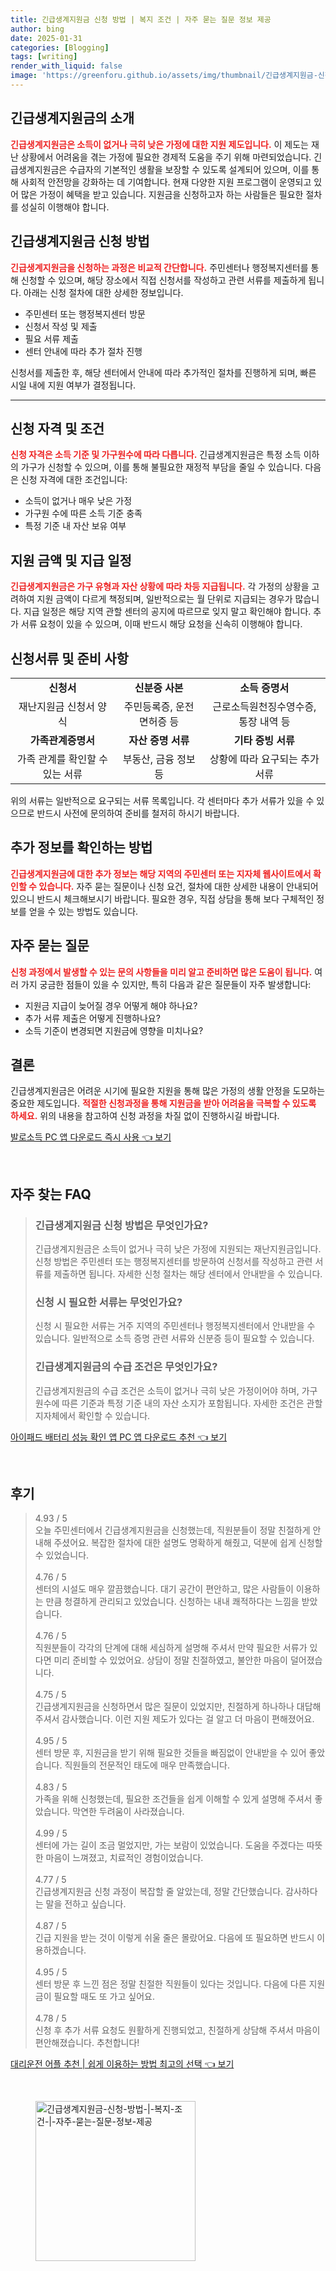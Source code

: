 ```yaml
---
title: 긴급생계지원금 신청 방법 | 복지 조건 | 자주 묻는 질문 정보 제공
author: bing
date: 2025-01-31
categories: [Blogging]
tags: [writing]
render_with_liquid: false
image: 'https://greenforu.github.io/assets/img/thumbnail/긴급생계지원금-신청-방법-|-복지-조건-|-자주-묻는-질문-정보-제공.webp'
---
```



<h2 id='긴급생계지원금_소개'>긴급생계지원금의 소개</h2>

<p><b><span style="color: #ee2323;">긴급생계지원금은 소득이 없거나 극히 낮은 가정에 대한 지원 제도입니다.</span></b> 이 제도는 재난 상황에서 어려움을 겪는 가정에 필요한 경제적 도움을 주기 위해 마련되었습니다. 긴급생계지원금은 수급자의 기본적인 생활을 보장할 수 있도록 설계되어 있으며, 이를 통해 사회적 안전망을 강화하는 데 기여합니다. 현재 다양한 지원 프로그램이 운영되고 있어 많은 가정이 혜택을 받고 있습니다. 지원금을 신청하고자 하는 사람들은 필요한 절차를 성실히 이행해야 합니다.</p>

<h2 id='신청_방법'>긴급생계지원금 신청 방법</h2>

<p><b><span style="color: #ee2323;">긴급생계지원금을 신청하는 과정은 비교적 간단합니다.</span></b> 주민센터나 행정복지센터를 통해 신청할 수 있으며, 해당 장소에서 직접 신청서를 작성하고 관련 서류를 제출하게 됩니다. 아래는 신청 절차에 대한 상세한 정보입니다.</p>

<ul>
    <li>주민센터 또는 행정복지센터 방문</li>
    <li>신청서 작성 및 제출</li>
    <li>필요 서류 제출</li>
    <li>센터 안내에 따라 추가 절차 진행</li>
</ul>

<p>신청서를 제출한 후, 해당 센터에서 안내에 따라 추가적인 절차를 진행하게 되며, 빠른 시일 내에 지원 여부가 결정됩니다.</p>

<hr />

<h2 id='신청_자격'>신청 자격 및 조건</h2>

<p><b><span style="color: #ee2323;">신청 자격은 소득 기준 및 가구원수에 따라 다릅니다.</span></b> 긴급생계지원금은 특정 소득 이하의 가구가 신청할 수 있으며, 이를 통해 불필요한 재정적 부담을 줄일 수 있습니다. 다음은 신청 자격에 대한 조건입니다:</p>

<ul>
    <li>소득이 없거나 매우 낮은 가정</li>
    <li>가구원 수에 따른 소득 기준 충족</li>
    <li>특정 기준 내 자산 보유 여부</li>
</ul>

<h2 id='지원_금액_및_지급'>지원 금액 및 지급 일정</h2>

<p><b><span style="color: #ee2323;">긴급생계지원금은 가구 유형과 자산 상황에 따라 차등 지급됩니다.</span></b> 각 가정의 상황을 고려하여 지원 금액이 다르게 책정되며, 일반적으로는 월 단위로 지급되는 경우가 많습니다. 지급 일정은 해당 지역 관할 센터의 공지에 따르므로 잊지 말고 확인해야 합니다. 추가 서류 요청이 있을 수 있으며, 이때 반드시 해당 요청을 신속히 이행해야 합니다.</p>

<h2 id='신청서류'>신청서류 및 준비 사항</h2>

<table>
    <tr>
        <td style="text-align: center; height: 17px;"><b>신청서</b></td>
        <td style="text-align: center; height: 17px;"><b>신분증 사본</b></td>
        <td style="text-align: center; height: 17px;"><b>소득 증명서</b></td>
    </tr>
    <tr>
        <td style="text-align: center; height: 17px;">재난지원금 신청서 양식</td>
        <td style="text-align: center; height: 17px;">주민등록증, 운전면허증 등</td>
        <td style="text-align: center; height: 17px;">근로소득원천징수영수증, 통장 내역 등</td>
    </tr>
    <tr>
        <td style="text-align: center; height: 17px;"><b>가족관계증명서</b></td>
        <td style="text-align: center; height: 17px;"><b>자산 증명 서류</b></td>
        <td style="text-align: center; height: 17px;"><b>기타 증빙 서류</b></td>
    </tr>
    <tr>
        <td style="text-align: center; height: 17px;">가족 관계를 확인할 수 있는 서류</td>
        <td style="text-align: center; height: 17px;">부동산, 금융 정보 등</td>
        <td style="text-align: center; height: 17px;">상황에 따라 요구되는 추가 서류</td>
    </tr>
</table>

<p>위의 서류는 일반적으로 요구되는 서류 목록입니다. 각 센터마다 추가 서류가 있을 수 있으므로 반드시 사전에 문의하여 준비를 철저히 하시기 바랍니다.</p>

<h2 id='추가_정보'>추가 정보를 확인하는 방법</h2>

<p><b><span style="color: #ee2323;">긴급생계지원금에 대한 추가 정보는 해당 지역의 주민센터 또는 지자체 웹사이트에서 확인할 수 있습니다.</span></b> 자주 묻는 질문이나 신청 요건, 절차에 대한 상세한 내용이 안내되어 있으니 반드시 체크해보시기 바랍니다. 필요한 경우, 직접 상담을 통해 보다 구체적인 정보를 얻을 수 있는 방법도 있습니다.</p>

<h2 id='자주_묻는질문'>자주 묻는 질문</h2>

<p><b><span style="color: #ee2323;">신청 과정에서 발생할 수 있는 문의 사항들을 미리 알고 준비하면 많은 도움이 됩니다.</span></b> 여러 가지 궁금한 점들이 있을 수 있지만, 특히 다음과 같은 질문들이 자주 발생합니다:</p>

<ul>
    <li>지원금 지급이 늦어질 경우 어떻게 해야 하나요?</li>
    <li>추가 서류 제출은 어떻게 진행하나요?</li>
    <li>소득 기준이 변경되면 지원금에 영향을 미치나요?</li>
</ul>

<h2 id='결론'>결론</h2>

<p>긴급생계지원금은 어려운 시기에 필요한 지원을 통해 많은 가정의 생활 안정을 도모하는 중요한 제도입니다. <b><span style="color: #ee2323;">적절한 신청과정을 통해 지원금을 받아 어려움을 극복할 수 있도록 하세요.</span></b> 위의 내용을 참고하여 신청 과정을 차질 없이 진행하시길 바랍니다.</p>


<p><a class="click-button" title="발로소득 PC 앱 다운로드 즉시 사용" href="https://greenforu.github.io/posts/%EB%B0%9C%EB%A1%9C%EC%86%8C%EB%93%9D-PC-%EC%95%B1-%EB%8B%A4%EC%9A%B4%EB%A1%9C%EB%93%9C-%EC%A6%89%EC%8B%9C-%EC%82%AC%EC%9A%A9/" rel="dofollow">발로소득 PC 앱 다운로드 즉시 사용 👈 보기</a></p><br>
<h2 id='자주_찾는_FAQ'>자주 찾는 FAQ</h2>
<div itemscope="" itemtype="https://schema.org/FAQPage"> 
<blockquote> 
<div itemscope="" itemprop="mainEntity" itemtype="https://schema.org/Question"> 
<h3 itemprop="name">긴급생계지원금 신청 방법은 무엇인가요?</h3> 
<div itemscope="" itemprop="acceptedAnswer" itemtype="https://schema.org/Answer"> 
<span itemprop="text"> 
<p>긴급생계지원금은 소득이 없거나 극히 낮은 가정에 지원되는 재난지원금입니다. 신청 방법은 주민센터 또는 행정복지센터를 방문하여 신청서를 작성하고 관련 서류를 제출하면 됩니다. 자세한 신청 절차는 해당 센터에서 안내받을 수 있습니다.</p> 
</span> 
</div> 
</div> 

<div itemscope="" itemprop="mainEntity" itemtype="https://schema.org/Question"> 
<h3 itemprop="name">신청 시 필요한 서류는 무엇인가요?</h3> 
<div itemscope="" itemprop="acceptedAnswer" itemtype="https://schema.org/Answer"> 
<span itemprop="text"> 
<p>신청 시 필요한 서류는 거주 지역의 주민센터나 행정복지센터에서 안내받을 수 있습니다. 일반적으로 소득 증명 관련 서류와 신분증 등이 필요할 수 있습니다.</p> 
</span> 
</div> 
</div> 

<div itemscope="" itemprop="mainEntity" itemtype="https://schema.org/Question"> 
<h3 itemprop="name">긴급생계지원금의 수급 조건은 무엇인가요?</h3> 
<div itemscope="" itemprop="acceptedAnswer" itemtype="https://schema.org/Answer"> 
<span itemprop="text"> 
<p>긴급생계지원금의 수급 조건은 소득이 없거나 극히 낮은 가정이어야 하며, 가구원수에 따른 기준과 특정 기준 내의 자산 소지가 포함됩니다. 자세한 조건은 관할 지자체에서 확인할 수 있습니다.</p> 
</span> 
</div> 
</div> 
</blockquote> 
</div>
<p><a class="click-button" title="아이패드 배터리 성능 확인 앱 PC 앱 다운로드 추천" href="https://greenforu.github.io/posts/%EC%95%84%EC%9D%B4%ED%8C%A8%EB%93%9C-%EB%B0%B0%ED%84%B0%EB%A6%AC-%EC%84%B1%EB%8A%A5-%ED%99%95%EC%9D%B8-%EC%95%B1-PC-%EC%95%B1-%EB%8B%A4%EC%9A%B4%EB%A1%9C%EB%93%9C-%EC%B6%94%EC%B2%9C/" rel="dofollow">아이패드 배터리 성능 확인 앱 PC 앱 다운로드 추천 👈 보기</a></p><br>
<h2 id='후기'>후기</h2>
<div itemscope itemtype="https://schema.org/Product">
  <blockquote>
  <div itemprop="review" itemscope itemtype="https://schema.org/Review">
      <div itemprop="reviewRating" itemscope itemtype="https://schema.org/Rating"> <span itemprop="ratingValue">4.93</span> / <span itemprop="bestRating">5</span> </div>
      <span itemprop="reviewBody">오늘 주민센터에서 긴급생계지원금을 신청했는데, 직원분들이 정말 친절하게 안내해 주셨어요. 복잡한 절차에 대한 설명도 명확하게 해줬고, 덕분에 쉽게 신청할 수 있었습니다.</span>
  </div>
  <br>
  <div itemprop="review" itemscope itemtype="https://schema.org/Review">
      <div itemprop="reviewRating" itemscope itemtype="https://schema.org/Rating"> <span itemprop="ratingValue">4.76</span> / <span itemprop="bestRating">5</span> </div>
      <span itemprop="reviewBody">센터의 시설도 매우 깔끔했습니다. 대기 공간이 편안하고, 많은 사람들이 이용하는 만큼 청결하게 관리되고 있었습니다. 신청하는 내내 쾌적하다는 느낌을 받았습니다.</span>
  </div>
  <br>
  <div itemprop="review" itemscope itemtype="https://schema.org/Review">
      <div itemprop="reviewRating" itemscope itemtype="https://schema.org/Rating"> <span itemprop="ratingValue">4.76</span> / <span itemprop="bestRating">5</span> </div>
      <span itemprop="reviewBody">직원분들이 각각의 단계에 대해 세심하게 설명해 주셔서 만약 필요한 서류가 있다면 미리 준비할 수 있었어요. 상담이 정말 친절하였고, 불안한 마음이 덜어졌습니다.</span>
  </div>
  <br>
  <div itemprop="review" itemscope itemtype="https://schema.org/Review">
      <div itemprop="reviewRating" itemscope itemtype="https://schema.org/Rating"> <span itemprop="ratingValue">4.75</span> / <span itemprop="bestRating">5</span> </div>
      <span itemprop="reviewBody">긴급생계지원금을 신청하면서 많은 질문이 있었지만, 친절하게 하나하나 대답해 주셔서 감사했습니다. 이런 지원 제도가 있다는 걸 알고 더 마음이 편해졌어요.</span>
  </div>
  <br>
  <div itemprop="review" itemscope itemtype="https://schema.org/Review">
      <div itemprop="reviewRating" itemscope itemtype="https://schema.org/Rating"> <span itemprop="ratingValue">4.95</span> / <span itemprop="bestRating">5</span> </div>
      <span itemprop="reviewBody">센터 방문 후, 지원금을 받기 위해 필요한 것들을 빠짐없이 안내받을 수 있어 좋았습니다. 직원들의 전문적인 태도에 매우 만족했습니다.</span>
  </div>
  <br>
  <div itemprop="review" itemscope itemtype="https://schema.org/Review">
      <div itemprop="reviewRating" itemscope itemtype="https://schema.org/Rating"> <span itemprop="ratingValue">4.83</span> / <span itemprop="bestRating">5</span> </div>
      <span itemprop="reviewBody">가족을 위해 신청했는데, 필요한 조건들을 쉽게 이해할 수 있게 설명해 주셔서 좋았습니다. 막연한 두려움이 사라졌습니다.</span>
  </div>
  <br>
  <div itemprop="review" itemscope itemtype="https://schema.org/Review">
      <div itemprop="reviewRating" itemscope itemtype="https://schema.org/Rating"> <span itemprop="ratingValue">4.99</span> / <span itemprop="bestRating">5</span> </div>
      <span itemprop="reviewBody">센터에 가는 길이 조금 멀었지만, 가는 보람이 있었습니다. 도움을 주겠다는 따뜻한 마음이 느껴졌고, 치료적인 경험이었습니다.</span>
  </div>
  <br>
  <div itemprop="review" itemscope itemtype="https://schema.org/Review">
      <div itemprop="reviewRating" itemscope itemtype="https://schema.org/Rating"> <span itemprop="ratingValue">4.77</span> / <span itemprop="bestRating">5</span> </div>
      <span itemprop="reviewBody">긴급생계지원금 신청 과정이 복잡할 줄 알았는데, 정말 간단했습니다. 감사하다는 말을 전하고 싶습니다.</span>
  </div>
  <br>
  <div itemprop="review" itemscope itemtype="https://schema.org/Review">
      <div itemprop="reviewRating" itemscope itemtype="https://schema.org/Rating"> <span itemprop="ratingValue">4.87</span> / <span itemprop="bestRating">5</span> </div>
      <span itemprop="reviewBody">긴급 지원을 받는 것이 이렇게 쉬울 줄은 몰랐어요. 다음에 또 필요하면 반드시 이용하겠습니다.</span>
  </div>
  <br>
  <div itemprop="review" itemscope itemtype="https://schema.org/Review">
      <div itemprop="reviewRating" itemscope itemtype="https://schema.org/Rating"> <span itemprop="ratingValue">4.95</span> / <span itemprop="bestRating">5</span> </div>
      <span itemprop="reviewBody">센터 방문 후 느낀 점은 정말 친절한 직원들이 있다는 것입니다. 다음에 다른 지원금이 필요할 때도 또 가고 싶어요.</span>
  </div>
  <br>
  <div itemprop="review" itemscope itemtype="https://schema.org/Review">
      <div itemprop="reviewRating" itemscope itemtype="https://schema.org/Rating"> <span itemprop="ratingValue">4.78</span> / <span itemprop="bestRating">5</span> </div>
      <span itemprop="reviewBody">신청 후 추가 서류 요청도 원활하게 진행되었고, 친절하게 상담해 주셔서 마음이 편안해졌습니다. 추천합니다!</span>
  </div>
  </blockquote>
</div>
<p><a class="click-button" title="대리운전 어플 추천 | 쉽게 이용하는 방법 최고의 선택" href="https://greenforu.github.io/posts/%EB%8C%80%EB%A6%AC%EC%9A%B4%EC%A0%84-%EC%96%B4%ED%94%8C-%EC%B6%94%EC%B2%9C-%EC%89%BD%EA%B2%8C-%EC%9D%B4%EC%9A%A9%ED%95%98%EB%8A%94-%EB%B0%A9%EB%B2%95-%EC%B5%9C%EA%B3%A0%EC%9D%98-%EC%84%A0%ED%83%9D/" rel="dofollow">대리운전 어플 추천 | 쉽게 이용하는 방법 최고의 선택 👈 보기</a></p><br>
<figure class="image"><img src="https://greenforu.github.io/assets/img/thumbnail/긴급생계지원금-신청-방법-|-복지-조건-|-자주-묻는-질문-정보-제공.webp" alt="긴급생계지원금-신청-방법-|-복지-조건-|-자주-묻는-질문-정보-제공" width="256" height="256"></figure>